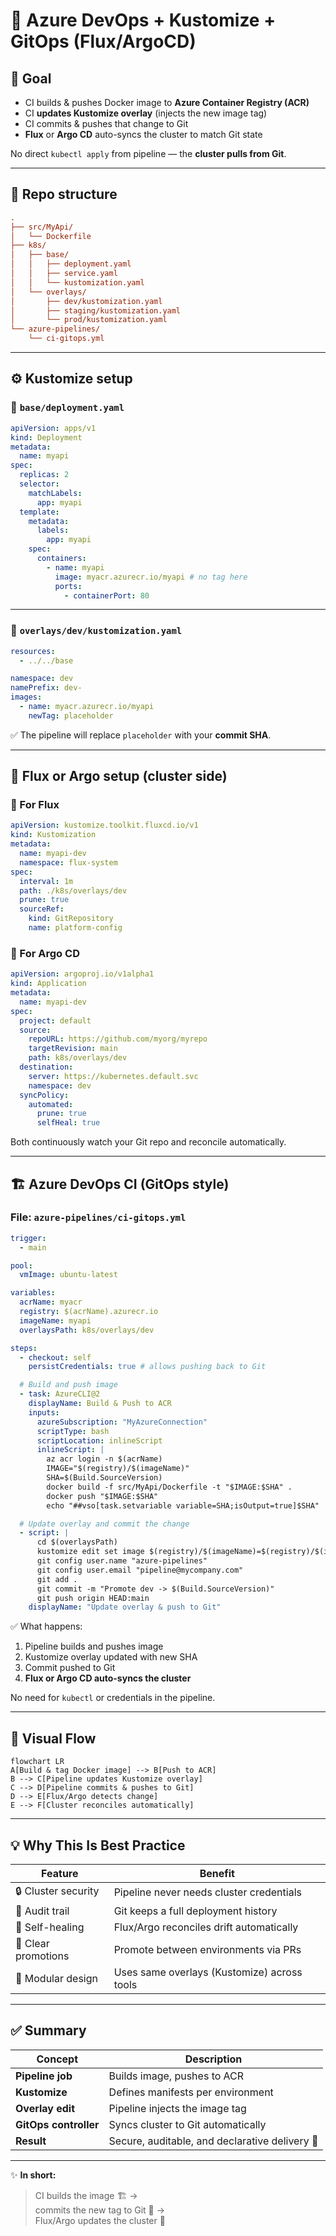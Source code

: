 # 🧩 **Azure DevOps + Kustomize + GitOps (Flux/ArgoCD)**

## 🎯 **Goal**

- CI builds & pushes Docker image to **Azure Container Registry (ACR)**
- CI **updates Kustomize overlay** (injects the new image tag)
- CI commits & pushes that change to Git
- **Flux** or **Argo CD** auto-syncs the cluster to match Git state

No direct `kubectl apply` from pipeline — the **cluster pulls from Git**.

---

## 📂 **Repo structure**

```ini
.
├── src/MyApi/
│   └── Dockerfile
├── k8s/
│   ├── base/
│   │   ├── deployment.yaml
│   │   ├── service.yaml
│   │   └── kustomization.yaml
│   └── overlays/
│       ├── dev/kustomization.yaml
│       ├── staging/kustomization.yaml
│       └── prod/kustomization.yaml
└── azure-pipelines/
    └── ci-gitops.yml
```

---

## ⚙️ **Kustomize setup**

### 🧩 `base/deployment.yaml`

```yaml
apiVersion: apps/v1
kind: Deployment
metadata:
  name: myapi
spec:
  replicas: 2
  selector:
    matchLabels:
      app: myapi
  template:
    metadata:
      labels:
        app: myapi
    spec:
      containers:
        - name: myapi
          image: myacr.azurecr.io/myapi # no tag here
          ports:
            - containerPort: 80
```

---

### 🧩 `overlays/dev/kustomization.yaml`

```yaml
resources:
  - ../../base

namespace: dev
namePrefix: dev-
images:
  - name: myacr.azurecr.io/myapi
    newTag: placeholder
```

✅ The pipeline will replace `placeholder` with your **commit SHA**.

---

## 🧰 **Flux or Argo setup (cluster side)**

### 🧩 For **Flux**

```yaml
apiVersion: kustomize.toolkit.fluxcd.io/v1
kind: Kustomization
metadata:
  name: myapi-dev
  namespace: flux-system
spec:
  interval: 1m
  path: ./k8s/overlays/dev
  prune: true
  sourceRef:
    kind: GitRepository
    name: platform-config
```

### 🧩 For **Argo CD**

```yaml
apiVersion: argoproj.io/v1alpha1
kind: Application
metadata:
  name: myapi-dev
spec:
  project: default
  source:
    repoURL: https://github.com/myorg/myrepo
    targetRevision: main
    path: k8s/overlays/dev
  destination:
    server: https://kubernetes.default.svc
    namespace: dev
  syncPolicy:
    automated:
      prune: true
      selfHeal: true
```

Both continuously watch your Git repo and reconcile automatically.

---

## 🏗️ **Azure DevOps CI (GitOps style)**

### File: `azure-pipelines/ci-gitops.yml`

```yaml
trigger:
  - main

pool:
  vmImage: ubuntu-latest

variables:
  acrName: myacr
  registry: $(acrName).azurecr.io
  imageName: myapi
  overlaysPath: k8s/overlays/dev

steps:
  - checkout: self
    persistCredentials: true # allows pushing back to Git

  # Build and push image
  - task: AzureCLI@2
    displayName: Build & Push to ACR
    inputs:
      azureSubscription: "MyAzureConnection"
      scriptType: bash
      scriptLocation: inlineScript
      inlineScript: |
        az acr login -n $(acrName)
        IMAGE="$(registry)/$(imageName)"
        SHA=$(Build.SourceVersion)
        docker build -f src/MyApi/Dockerfile -t "$IMAGE:$SHA" .
        docker push "$IMAGE:$SHA"
        echo "##vso[task.setvariable variable=SHA;isOutput=true]$SHA"

  # Update overlay and commit the change
  - script: |
      cd $(overlaysPath)
      kustomize edit set image $(registry)/$(imageName)=$(registry)/$(imageName):$(Build.SourceVersion)
      git config user.name "azure-pipelines"
      git config user.email "pipeline@mycompany.com"
      git add .
      git commit -m "Promote dev -> $(Build.SourceVersion)"
      git push origin HEAD:main
    displayName: "Update overlay & push to Git"
```

✅ What happens:

1. Pipeline builds and pushes image
2. Kustomize overlay updated with new SHA
3. Commit pushed to Git
4. **Flux or Argo CD auto-syncs the cluster**

No need for `kubectl` or credentials in the pipeline.

---

## 🧠 **Visual Flow**

```mermaid
flowchart LR
A[Build & tag Docker image] --> B[Push to ACR]
B --> C[Pipeline updates Kustomize overlay]
C --> D[Pipeline commits & pushes to Git]
D --> E[Flux/Argo detects change]
E --> F[Cluster reconciles automatically]
```

---

## 💡 **Why This Is Best Practice**

| Feature             | Benefit                                     |
| ------------------- | ------------------------------------------- |
| 🔒 Cluster security | Pipeline never needs cluster credentials    |
| 🧾 Audit trail      | Git keeps a full deployment history         |
| 🔁 Self-healing     | Flux/Argo reconciles drift automatically    |
| 🧠 Clear promotions | Promote between environments via PRs        |
| 🧰 Modular design   | Uses same overlays (Kustomize) across tools |

---

## ✅ **Summary**

| Concept               | Description                                    |
| --------------------- | ---------------------------------------------- |
| **Pipeline job**      | Builds image, pushes to ACR                    |
| **Kustomize**         | Defines manifests per environment              |
| **Overlay edit**      | Pipeline injects the image tag                 |
| **GitOps controller** | Syncs cluster to Git automatically             |
| **Result**            | Secure, auditable, and declarative delivery 🚀 |

---

✨ **In short:**

> CI builds the image 🏗️ →  
> commits the new tag to Git 🧾 →  
> Flux/Argo updates the cluster 🔁

